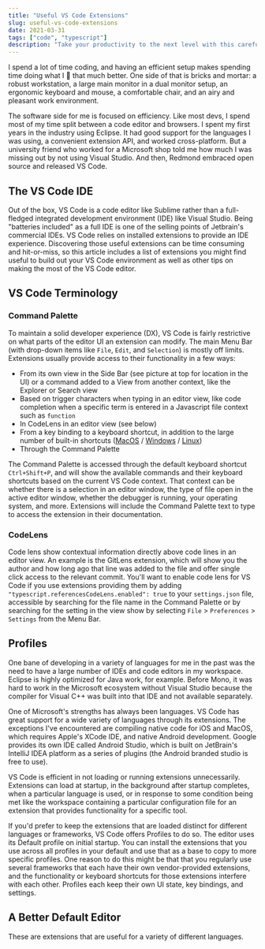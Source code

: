 ```yaml
---
title: "Useful VS Code Extensions"
slug: useful-vs-code-extensions
date: 2021-03-31
tags: ["code", "typescript"]
description: "Take your productivity to the next level with this carefully curated and tested list of the best VS Code extensions for projects using React, Express, Laravel, GraphQL, and more. Check out our greatest hits list and streamline your development workflow."
---
```

I spend a lot of time coding, and having an efficient setup makes spending time doing what I 💖 that much better. One side of that is bricks and mortar: a robust workstation, a large main monitor in a dual monitor setup, an ergonomic keyboard and mouse, a comfortable chair, and an airy and pleasant work environment.

The software side for me is focused on efficiency. Like most devs, I spend most of my time split between a code editor and browsers. I spent my first years in the industry using Eclipse. It had good support for the languages I was using, a convenient extension API, and worked cross-platform. But a university friend who worked for a Microsoft shop told me how much I was missing out by not using Visual Studio. And then, Redmond embraced open source and released VS Code.

## The VS Code IDE

Out of the box, VS Code is a code editor like Sublime rather than a full-fledged integrated development environment (IDE) like Visual Studio. Being "batteries included" as a full IDE is one of the selling points of Jetbrain's commercial IDEs. VS Code relies on installed extensions to provide an IDE experience. Discovering those useful extensions can be time consuming and hit-or-miss, so this article includes a list of extensions you might find useful to build out your VS Code environment as well as other tips on making the most of the VS Code editor.

## VS Code Terminology

### Command Palette

To maintain a solid developer experience (DX), VS Code is fairly restrictive on what parts of the editor UI an extension can modify. The main Menu Bar (with drop-down items like `File`, `Edit`, and `Selection`) is mostly off limits. Extensions usually provide access to their functionality in a few ways:

- From its own view in the Side Bar (see picture at top for location in the UI) or a command added to a View from another context, like the Explorer or Search view
- Based on trigger characters when typing in an editor view, like code completion when a specific term is entered in a Javascript file context such as `function`
- In CodeLens in an editor view (see below)
- From a key binding to a keyboard shortcut, in addition to the large number of built-in shortcuts ([MacOS](https://go.microsoft.com/fwlink/?linkid=832143) / [Windows](https://go.microsoft.com/fwlink/?linkid=832145) / [Linux](https://go.microsoft.com/fwlink/?linkid=832144))
- Through the Command Palette

The Command Palette is accessed through the default keyboard shortcut `Ctrl+Shift+P`, and will show the available commands and their keyboard shortcuts based on the current VS Code context. That context can be whether there is a selection in an editor window, the type of file open in the active editor window, whether the debugger is running, your operating system, and more. Extensions will include the Command Palette text to type to access the extension in their documentation.

### CodeLens

Code lens show contextual information directly above code lines in an editor view. An example is the GitLens extension, which will show you the author and how long ago that line was added to the file and offer single click access to the relevant commit. You'll want to enable code lens for VS Code if you use extensions providing them by adding `"typescript.referencesCodeLens.enabled": true` to your `settings.json` file, accessible by searching for the file name in the Command Palette or by searching for the setting in the view show by selecting `File` > `Preferences` > `Settings` from the Menu Bar.

## Profiles

One bane of developing in a variety of languages for me in the past was the need to have a large number of IDEs and code editors in my workspace. Eclipse is highly optimized for Java work, for example. Before Mono, it was hard to work in the Microsoft ecosystem without Visual Studio because the compiler for Visual C++ was built into that IDE and not available separately.

One of Microsoft's strengths has always been languages. VS Code has great support for a wide variety of languages through its extensions. The exceptions I've encountered are compiling native code for iOS and MacOS, which requires Apple's XCode IDE, and native Android development. Google provides its own IDE called Android Studio, which is built on JetBrain's IntelliJ IDEA platform as a series of plugins (the Android branded studio is free to use).

VS Code is efficient in not loading or running extensions unnecessarily. Extensions can load at startup, in the background after startup completes, when a particular language is used, or in response to some condition being met like the workspace containing a particular configuration file for an extension that provides functionality for a specific tool.

If you'd prefer to keep the extensions that are loaded distinct for different languages or frameworks, VS Code offers Profiles to do so. The editor uses its Default profile on initial startup. You can install the extensions that you use across all profiles in your default and use that as a base to copy to more specific profiles. One reason to do this might be that that you regularly use several frameworks that each have their own vendor-provided extensions, and the functionality or keyboard shortcuts for those extensions interfere with each other. Profiles each keep their own UI state, key bindings, and settings.

## A Better Default Editor

These are extensions that are useful for a variety of different languages.